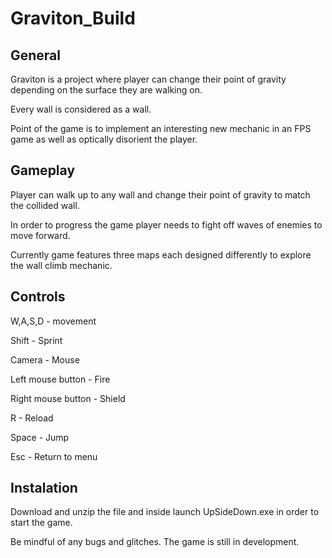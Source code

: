 # Graviton_Build

## General
Graviton is a project where player can change their point of gravity depending on the surface they are walking on.

Every wall is considered as a wall. 

Point of the game is to implement an interesting new mechanic in an FPS game as well as optically disorient the player.

## Gameplay
Player can walk up to any wall and change their point of gravity to match the collided wall.

In order to progress the game player needs to fight off waves of enemies to move forward.

Currently game features three maps each designed differently to explore the wall climb mechanic.


## Controls
W,A,S,D - movement

Shift - Sprint

Camera - Mouse

Left mouse button - Fire

Right mouse button - Shield

R - Reload

Space - Jump

Esc - Return to menu

## Instalation
Download and unzip the file and inside launch UpSideDown.exe in order to start the game.

Be mindful of any bugs and glitches. The game is still in development.
